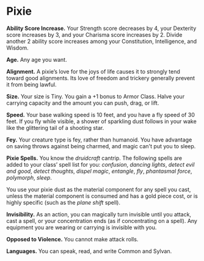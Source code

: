 # Pixie
**Ability Score Increase.** Your Strength score decreases by 4, your Dexterity score increases by 3, and your Charisma score increases by 2. Divide another 2 ability score increases among your Constitution, Intelligence, and Wisdom.

**Age.** Any age you want.

**Alignment.** A pixie’s love for the joys of life causes it to strongly tend toward good alignments. Its love of freedom and trickery generally prevent it from being lawful.

**Size.** Your size is Tiny. You gain a +1 bonus to Armor Class. Halve your carrying capacity and the amount you can push, drag, or lift.

**Speed.** Your base walking speed is 10 feet, and you have a fly speed of 30 feet. If you fly while visible, a shower of sparkling dust follows in your wake like the glittering tail of a shooting star.

**Fey.** Your creature type is fey, rather than humanoid. You have advantage on saving throws against being charmed, and magic can't put you to sleep.

**Pixie Spells.** You know the *druidcraft* cantrip. The following spells are added to your class’ spell list for you: *confusion*, *dancing lights*, *detect evil and good*, *detect thoughts*, *dispel magic*, *entangle*, *fly*, *phantasmal force*, *polymorph*, *sleep*.

You use your pixie dust as the material component for any spell you cast, unless the material component is consumed and has a gold piece cost, or is highly specific (such as the *plane shift* spell).

**Invisibility.** As an action, you can magically turn invisible until you attack, cast a spell, or your concentration ends (as if concentrating on a spell). Any equipment you are wearing or carrying is invisible with you.

**Opposed to Violence.** You cannot make attack rolls.

**Languages.** You can speak, read, and write Common and Sylvan.
